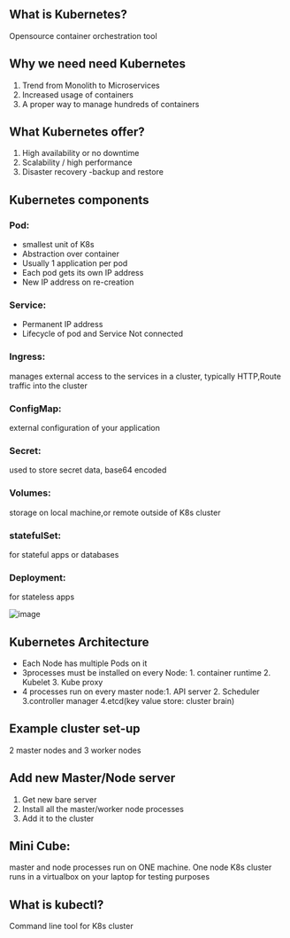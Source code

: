 ## What is Kubernetes?
Opensource container orchestration tool

## Why we need need Kubernetes
1.	Trend from Monolith to Microservices
2.	Increased usage of containers
3.	A proper way to manage hundreds of containers

## What Kubernetes offer?
1.	High availability or no downtime
2.	Scalability / high performance
3.	Disaster recovery -backup and restore

## Kubernetes components
### Pod: 
- smallest unit of K8s
- Abstraction over container
- Usually 1 application per pod
- Each pod gets its own IP address
- New IP address on re-creation
### Service:
- Permanent IP address
- Lifecycle of pod and Service Not connected
### Ingress: 
manages external access to the services in a cluster, typically HTTP,Route traffic into the cluster
### ConfigMap: 
external configuration of your application
### Secret: 
used to store secret data, base64 encoded
### Volumes: 
storage on local machine,or remote outside of K8s cluster
### statefulSet: 
for stateful apps or databases
### Deployment: 
for stateless apps

![image](https://user-images.githubusercontent.com/35073431/206886334-42d5f159-4bf2-4ac7-ab83-047512207c75.png)


## Kubernetes Architecture
- Each Node has multiple Pods on it
- 3processes must be installed on every Node: 1. container runtime 2. Kubelet 3. Kube proxy
- 4 processes run on every master node:1. 
API server 2. Scheduler 3.controller manager 4.etcd(key value store: cluster brain)

## Example cluster set-up
2 master nodes and 3 worker nodes

## Add new Master/Node server
1.	Get new bare server
2.	Install all the master/worker node processes
3.	Add it to the cluster

## Mini Cube: 
master and node processes run on ONE machine. One node K8s cluster runs in a virtualbox on your laptop for testing purposes

## What is kubectl?
Command line tool for K8s cluster


